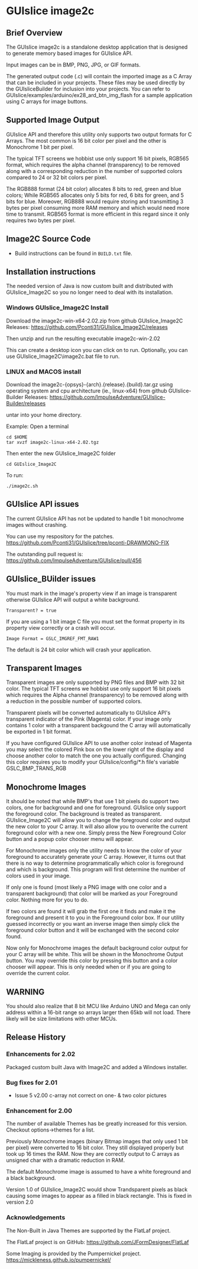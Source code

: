 # GUIslice image2c

## Brief Overview
<p>The GUIslice image2c is a standalone desktop application that is designed to generate memory based images 
for GUIslice API.</p>

<p>Input images can be in BMP, PNG, JPG, or GIF formats.</p>

<p>The generated output code (.c) will contain the imported image as a C Array that can be included in your 
projects. These files may be used directly by the GUIsliceBuilder for inclusion into your projects. 
You can refer to GUIslice/examples/arduino/ex28_ard_btn_img_flash for a sample application using C arrays 
for image buttons.</p>

## Supported Image Output

<p>GUIslice API and therefore this utility only supports two output formats for C Arrays. The most common 
is 16 bit color per pixel and the other is Monochrome 1 bit per pixel. </p>

<p>The typical TFT screens we hobbist use only support 16 bit pixels, RGB565 format, which requires the 
alpha channel (transparency) to be removed along with a corresponding reduction in the number of supported 
colors compared to 24 or 32 bit colors per pixel.
</p>

<p>
The RGB888 format (24 bit color) allocates 8 bits to red, green and blue colors; While RGB565 allocates
only 5 bits for red, 6 bits for green, and 5 bits for blue.  Moreover, RGB888 would require storing and transmitting 3 bytes
per pixel consuming more RAM memory and which would need more time to transmit. RGB565 format is more efficient in this regard
since it only requires two bytes per pixel.
</p>

## Image2C Source Code

- Build instructions can be found in `BUILD.txt` file.

## Installation instructions

The needed version of Java is now custom built and distributed with 
GUIslice_Image2C so you no longer need to deal with its installation.

### Windows GUIslice_Image2C Install

Download the image2c-win-x64-2.02.zip from github GUIslice_Image2C Releases:
https://github.com/Pconti31/GUIslice_Image2C/releases

Then unzip and run the resulting executable image2c-win-2.02

This can create a desktop icon you can click on to run.  Optionally, you can use GUIslice_Image2C\image2c.bat file to run.

### LINUX and MACOS install

Download the image2c-{opsys}-{arch}.{release}.{build}.tar.gz using 
operating system and cpu architecture (ie., linux-x64) from github
GUIslice-Builder Releases:
https://github.com/ImpulseAdventure/GUIslice-Builder/releases

untar into your home directory.

Example: Open a terminal
```
cd $HOME
tar xvzf image2c-linux-x64-2.02.tgz
```
Then enter the new GUIslice_Image2C folder
```
cd GUIslice_Image2C
```
To run:
```
./image2c.sh
```

## GUIslice API issues

The current GUIslice API has not be updated to handle 1 bit monochrome images without crashing.

You can use my respository for the patches.
https://github.com/Pconti31/GUIslice/tree/pconti-DRAWMONO-FIX

The outstanding pull request is:
https://github.com/ImpulseAdventure/GUIslice/pull/456

## GUIslice_BUilder issues

You must mark in the image's property view if an image is transparent otherwise GUIslice API will output a white background.
```
Transparent? = true
```
If you are using a 1 bit image C file you must set the format property in its property view correctly or a crash will occur.
```
Image Format = GSLC_IMGREF_FMT_RAW1
```
The default is 24 bit color which will crash your application.


## Transparent Images

<p>Transparent images are only supported by PNG files and BMP with 32 bit color. The typical TFT screens we hobbist use only support 
16 bit pixels which requires the Alpha channel (transparency) to be removed along with a reduction 
in the possible number of supported colors.</p>

<p>Transparent pixels will be converted automatically to GUIslice API's transparent indicator of the Pink (Magenta) color. 
If your image only contains 1 color with a transparent backgound the C array will automatically 
be exported in 1 bit format. </p>

<p>If you have configured GUIslice API to use another color instead of Magenta you may select the colored Pink box 
on the lower right of the display and choose another color to match the one you actually configured. 
Changing this color requires you to modify your GUIslice/config/*.h file's variable GSLC_BMP_TRANS_RGB</p>

## Monochrome Images

<p>It should be noted that while BMP's that use 1 bit pixels do support two colors, one for 
background and one for foreground. GUIslice only support the foreground color. 
The background is treated as transparent. GUIslice_Image2C will allow you to change the 
foreground color and output the new color to your C array. It will also allow you to overwrite 
the current foreground color with a new one. Simply press the New Foreground Color button and 
a popup color chooser menu will appear.</p>

<p>For Monochrome images only the utility needs to know the color of your foreground to accurately generate your C array.
However, it turns out that there is no way to determine programmatically which color is foreground and
which is background. This program will first determine the number of colors used in your image.</p>

<p>If only one is found (most likely a PNG image with one color and a transparent background) that color will be marked
as your Foreground color. Nothing more for you to do.</p>

<p>If two colors are found it will grab the first one it finds and make it the foreground and present it to you in 
the Foreground color box.  If our utility guessed incorrectly or you want an inverse image then simply click the 
foreground color button and it will be exchanged with the second color found.</>

<P> Now only for Monochrome images the default background color output for your C array will be white. This will be shown in the
Monochrome Output button. You may override this color by pressing this button and a color chooser will appear.
This is only needed when or if you are going to override the current color.</p>

## WARNING

<p>You should also realize that 8 bit MCU like Arduino UNO and Mega can only address within a 16-bit 
range so arrays larger then 65kb will not load.  There likely will be size limitations with other MCUs.</P>


## Release History

### Enhancements for 2.02

Packaged custom built Java with Image2C and added a Windows installer.

### Bug fixes for 2.01

 - Issue 5 v2.00 c-array not correct on one- & two color pictures


### Enhancement for 2.00

<P>The number of available Themes has be greatly increased for this version. Checkout options->themes for a list.</p>

<p>Previously Monochrome images (binary Bitmap images that only used 1 bit per pixel) were converted 
to 16 bit color.  They still displayed properly but took up 16 times the RAM.  Now they are 
correctly output to C arrays as unsigned char with a dramatic reduction in RAM.</p> 

<p>The default Monochrome image is assumed to have a white foreground and a black background.</p>

<p>Version 1.0 of GUIslice_Image2C would show Trandsparent pixels as black causing some images to appear as a 
filled in black rectangle.  This is fixed in version 2.0</p>

### Acknowledgements

The Non-Built in Java Themes are supported by the FlatLaf project. 

The FlatLaf project is on GitHub: 
<https://github.com/JFormDesigner/FlatLaf>

Some Imaging is provided by the Pumpernickel project.
https://mickleness.github.io/pumpernickel/
